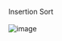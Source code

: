 Insertion Sort
<br><br/>
![image](https://user-images.githubusercontent.com/70758368/130076636-ae89eefc-5d35-4a2c-a242-eb76248bfd16.png)

